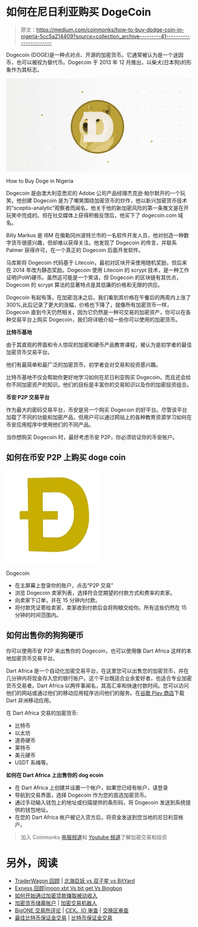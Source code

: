 # 如何在尼日利亚购买 DogeCoin

> 原文：<https://medium.com/coinmonks/how-to-buy-dodge-coin-in-nigeria-5cc5a214409?source=collection_archive---------41----------------------->

Dogecoin (DOGE)是一种点对点、开源的加密货币。它通常被认为是一个迷因币，也可以被视为替代币。Dogecoin 于 2013 年 12 月推出，以柴犬(日本狗)的形象作为其标志。

![](img/fd41b531d9cc8f3c69563fd495ab12e0.png)

How to Buy Doge in Nigeria

Dogecoin 是由澳大利亚悉尼的 Adobe 公司产品经理杰克逊·帕尔默开的一个玩笑。他创建 Dogecoin 是为了嘲笑围绕加密货币的炒作，他以新兴加密货币技术的“sceptis-analytic”观察者而闻名，他关于他的新加密风险的第一条推文是在开玩笑中完成的。但在社交媒体上获得积极反馈后，他买下了 dogecoin.com 域名。

Billy Markus 是 IBM 在俄勒冈州波特兰市的一名软件开发人员，他对创造一种数字货币很感兴趣，但却难以获得关注。他发现了 Dogecoin 的传言，并联系 Palmer 获得许可，在一个真正的 Dogecoin 后面开发软件。

马库斯将 Dogecoin 代码基于 Litecoin，最初对区块开采使用随机奖励，但后来在 2014 年改为静态奖励。Dogecoin 使用 Litecoin 的 scrypt 技术，是一种工作证明(PoW)硬币。虽然这可能是一个笑话，但 Dogecoin 的区块链有其优点，Dogecoin 的 scrypt 算法的显著特点是其低廉的价格和无限的供应。

Dogecoin 有起有落，在加密泡沫之后，我们看到其价格在午餐后的两周内上涨了 300%,此后记录了更大的涨幅，价格也下降了，就像所有加密货币一样，Dogecoin 直到今天仍然相关，因为它仍然是一种可交易的加密资产，你可以在各种交易平台上购买 Dogecoin，我们将详细介绍一些你可以使用的加密货币。

**比特币基地**

由于其直观的界面和令人惊叹的加密和硬币产品教育课程，被认为是初学者的最佳加密货币交易平台。

他们有最简单和最广泛的加密货币，初学者会对交易和投资感兴趣。

比特币基地不仅会帮助你更好地学习如何在尼日利亚购买 Dogecoin，而且还会给你不同加密资产的知识。他们的目标是丰富你的交易知识以及你的加密投资组合。

**币安 P2P 交易平台**

作为最大的密码交易平台，币安是另一个购买 Dogecoin 的好平台。尽管该平台加载了不同的功能和加密产品，但用户可以通过网站上的各种教育资源学习如何在币安应用程序中使用他们的不同产品。

当你想购买 Dogecoin 时，最好考虑币安 P2P，你必须验证你的币安账户。

## **如何在币安 P2P 上购买 doge coin**

![](img/4d2f3e743f6cea6c9167b87b85d9ddf1.png)

Dogecoin

*   在主屏幕上登录你的账户，点击“P2P 交易”
*   浏览 Dogecoin 卖家列表，选择符合您期望的付款方式和费率的卖家。
*   向卖家下订单，并在 15 分钟内付款。
*   将付款凭证寄给卖家，卖家收到付款后会将狗粮交给你。所有这些仍然在 15 分钟的时间范围内。

## **如何出售你的狗狗硬币**

你可以使用币安 P2P 来出售你的 Dogecoin，也可以使用像 Dart Africa 这样的本地加密货币交易平台。

Dart Africa 是一个自动化加密交易平台，在这里您可以出售您的加密货币，并在几分钟内将现金存入您的银行账户。这个平台既适合业余爱好者，也适合专业加密货币交易者。Dart Africa 以两件事闻名，其高汇率和快速付款时间。您可以访问他们的网站或通过他们的移动应用程序访问他们的服务。在[谷歌 Play 商店](https://play.google.com/store/apps/details?id=com.dartafrica&hl=en_US&gl=US)下载 Dart 非洲移动应用。

在 Dart Africa 交易的加密货币:

*   比特币
*   以太坊
*   道奇硬币
*   莱特币
*   美元硬币
*   USDT 系绳等。

**如何在 Dart Africa 上出售你的 dog ecoin**

*   在 Dart Africa 上创建并设置一个帐户，如果您已经有帐户，请登录
*   导航到交易界面，选择 Dogecoin 作为您的首选加密货币。
*   通过手动输入钱包上的地址或扫描提供的条形码，将 Dogecoin 发送到系统提供的钱包地址。
*   在您的 Dart Africa 帐户被记入贷方后，将资金发送到您当地的尼日利亚帐户。

> 加入 Coinmonks [电报频道](https://t.me/coincodecap)和 [Youtube 频道](https://www.youtube.com/c/coinmonks/videos)了解加密交易和投资

# 另外，阅读

*   [TraderWagon 回顾](https://coincodecap.com/traderwagon-review) | [北海巨妖 vs 双子星 vs BitYard](https://coincodecap.com/kraken-vs-gemini-vs-bityard)
*   [Exness 回顾](https://coincodecap.com/exness-review)|[moon xbt Vs bit get Vs Bingbon](https://coincodecap.com/bingbon-vs-bitget-vs-moonxbt)
*   [如何开始通过加密贷款赚取被动收入](https://coincodecap.com/passive-income-crypto-lending)
*   [加密货币储蓄账户](/coinmonks/cryptocurrency-savings-accounts-be3bc0feffbf) | [加密交易机器人](https://coincodecap.com/best-crypto-trading-bots)
*   [BigONE 交易所评论](/coinmonks/bigone-exchange-review-64705d85a1d4) | [CEX。IO 审查](https://coincodecap.com/cex-io-review) | [交换区审查](/coinmonks/swapzone-review-crypto-exchange-data-aggregator-e0ad78e55ed7)
*   [最佳比特币保证金交易](/coinmonks/bitcoin-margin-trading-exchange-bcbfcbf7b8e3) | [比特币保证金交易](https://coincodecap.com/bityard-margin-trading)